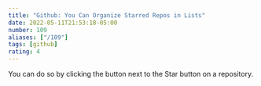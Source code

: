 ```yaml
---
title: "Github: You Can Organize Starred Repos in Lists"
date: 2022-05-11T21:53:18-05:00
number: 109
aliases: ["/109"]
tags: [github]
rating: 4
---
```


You can do so by clicking the button next to the Star button on a repository.

